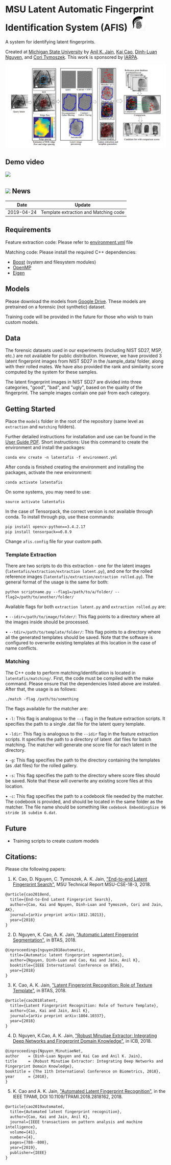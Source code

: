 # MSU Latent Automatic Fingerprint Identification System (AFIS) <img src="uploads/latent_afis.jpeg" width="50"/>
A system for identifying latent fingerprints. 

Created at [Michigan State University](https://www.msu.edu) by [Anil K. Jain](https://www.cse.msu.edu/~jain/), [Kai Cao](https://scholar.google.com/citations?user=aA2HStQAAAAJ&hl=en), [Dinh-Luan Nguyen](https://luannd.github.io/), and [Cori Tymoszek](https://github.com/ctymoszek).
This work is sponsored by [IARPA](https://www.iarpa.gov/).

![System Overview](uploads/systemoverview.png)

## Demo video
[![](http://img.youtube.com/vi/7OAf_qRWESw/0.jpg)](http://www.youtube.com/watch?v=7OAf_qRWESw "MSU Latent AFIS")

## <img src="https://image.flaticon.com/icons/svg/149/149366.svg" width="20"/> News
| Date     | Update |
|----------|--------|
| 2019-04-24 | Template extraction and Matching code |

## Requirements
Feature extraction code:
Please refer to [environment.yml](environment.yml) file

Matching code:
Please install the required C++ dependencies:
- [Boost](https://www.boost.org/users/download/) (system and filesystem modules)
- [OpenMP](https://www.openmp.org)
- [Eigen](http://eigen.tuxfamily.org/index.php?title=Main_Page)

## Models
Please download the models from [Google Drive](https://drive.google.com/drive/folders/1G5NCrTPP5iSOfaPTG5J3pBH7fiTRA_Xd?usp=sharing). These models are pretrained on a forensic (not synthetic) dataset. 

Training code will be provided in the future for those who wish to train custom models.

## Data
The forensic datasets used in our experiments (including NIST SD27, MSP, etc.) are not available for public distribution. However, we have provided 3 latent fingerprint images from NIST SD27 in the /sample_data/ folder, along with their rolled mates. We have also provided the rank and similarity score computed by the system for these samples.

The latent fingerprint images in NIST SD27 are divided into three categories, "good", "bad", and "ugly", based on the quality of the fingerprint. The sample images contain one pair from each category.

## Getting Started
Place the `models` folder in the root of the repository (same level as `extraction` and `matching` folders).

Further detailed instructions for installation and use can be found in the [User Guide PDF](MSU_Latent_AFIS_User_Guide.pdf).
Short instructions:
Use this command to create the environment and install the packages:
```
conda env create -n latentafis -f environment.yml
```
After conda is finished creating the environment and installing the packages, activate the new environment:
```
conda activate latentafis
```
On some systems, you may need to use:
```
source activate latentafis
```

In the case of Tensorpack, the correct version is not available through conda. To install through pip, use these commands:
```
pip install opencv-python==3.4.2.17
pip install tensorpack==0.8.9
```

Change ``` afis.config ``` file for your custom path.

### Template Extraction
There are two scripts to do this extraction - one for the latent images (```latentafis/extraction/extraction latent.py```), and one for the rolled reference images (```latentafis/extraction/extraction rolled.py```). The general format of the usage is the same for both:
```
python scriptname.py --flag1=/path/to/a/folder/ --flag2=/path/to/another/folder/
```
Available flags for both ```extraction latent.py``` and ```extraction rolled.py``` are:

• ```--idir=/path/to/image/folder/```: This flag points to a directory where all the images inside should be processed.

• ```--tdir=/path/to/template/folder/```: This flag points to a directory where all the generated templates should be saved. Note that the software is configured to overwrite existing templates at this location in the case of name conflicts.

### Matching
The C++ code to perform matching/identification is located in ```latentafis/matching/```. First, the code must be compiled with the make command. Please ensure that the dependencies listed above are instaled. After that, the usage is as follows:
```
./match -flag /path/to/something
```
The flags available for the matcher are:

• ```-l```: This flag is analogous to the ```--i``` flag in the feature extraction scripts. It specifies the path to a single .dat file for the latent query template.

• ```-ldir```: This flag is analogous to the ```--idir``` flag in the feature extraction scripts. It specifies the path to a directory of latent .dat files for batch matching. The matcher will generate one score file for each latent in the directory.

• ```-g```: This flag specifies the path to the directory containing the templates (as .dat files) for the rolled gallery.

• ```-s```: This flag specifies the path to the directory where score files should be saved. Note that these will overwrite any existing score files at this location.

• ```-c```: This flag specifies the path to a codebook file needed by the matcher. The codebook is provided, and should be located in the same folder as the matcher. The file name should be something like ```codebook EmbeddingSize 96 stride 16 subdim 6.dat```.

## Future
- Training scripts to create custom models

## Citations:
Please cite following papers:

1. K. Cao, D. Nguyen, C. Tymoszek, A. K. Jain, ["End-to-end Latent Fingerprint Search"](https://arxiv.org/abs/1812.10213), MSU Technical Report MSU-CSE-18-3, 2018.
```
@article{cao2018end,
  title={End-to-End Latent Fingerprint Search},
  author={Cao, Kai and Nguyen, Dinh-Luan and Tymoszek, Cori and Jain, AK},
  journal={arXiv preprint arXiv:1812.10213},
  year={2018}
}
```
2. D. Nguyen, K. Cao, A. K. Jain, ["Automatic Latent Fingerprint Segmentation"](https://arxiv.org/abs/1804.09650), in BTAS, 2018. 
```
@inproceedings{nguyen2018automatic,
  title={Automatic latent fingerprint segmentation},
  author={Nguyen, Dinh-Luan and Cao, Kai and Jain, Anil K},
  booktitle={IEEE International Conference on BTAS},
  year={2018}
}
```
3. K. Cao, A. K. Jain, ["Latent Fingerprint Recognition: Role of Texture Template"](https://arxiv.org/abs/1804.10337), in BTAS, 2018. 
```
@article{cao2018latent,
  title={Latent Fingerprint Recognition: Role of Texture Template},
  author={Cao, Kai and Jain, Anil K},
  journal={arXiv preprint arXiv:1804.10337},
  year={2018}
}
```
4. D. Nguyen, K.Cao, A. K. Jain, ["Robust Minutiae Extractor: Integrating Deep Networks and Fingerprint Domain Knowledge"](https://arxiv.org/pdf/1712.09401.pdf), in ICB, 2018. 

```
@inproceedings{Nguyen_MinutiaeNet,
author    = {Dinh-Luan Nguyen and Kai Cao and Anil K. Jain},
title     = {Robust Minutiae Extractor: Integrating Deep Networks and Fingerprint Domain Knowledge},
booktitle = {The 11th International Conference on Biometrics, 2018},
year      = {2018},
}
```

5. K. Cao and A. K. Jain, ["Automated Latent Fingerprint Recognition"](https://arxiv.org/abs/1704.01925), in the IEEE TPAMI, DOI 10.1109/TPAMI.2018.2818162, 2018.

```
@article{cao2019automated,
  title={Automated latent fingerprint recognition},
  author={Cao, Kai and Jain, Anil K},
  journal={IEEE transactions on pattern analysis and machine intelligence},
  volume={41},
  number={4},
  pages={788--800},
  year={2019},
  publisher={IEEE}
}
```
